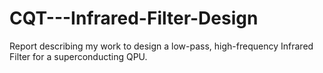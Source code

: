 # CQT---Infrared-Filter-Design

Report describing my work to design a low-pass, high-frequency Infrared Filter for a superconducting QPU.
